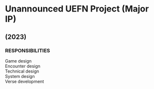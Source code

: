 # Unannounced UEFN Project (Major IP)
## (2023)
### RESPONSIBILITIES
Game design     
Encounter design    
Technical design    
System design   
Verse development   